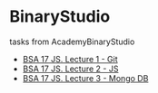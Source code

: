 # BinaryStudio
tasks from AcademyBinaryStudio

* [BSA 17 JS. Lecture 1 - Git](https://github.com/alenakuznetsova/BinaryStudio/tree/master/task1)
* [BSA 17 JS. Lecture 2 - JS](https://github.com/alenakuznetsova/BinaryStudio/tree/master/task2)
* [BSA 17 JS. Lecture 3 - Mongo DB](https://github.com/alenakuznetsova/BinaryStudio/tree/master/task3)

